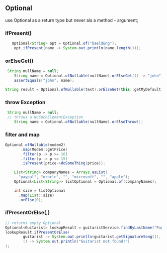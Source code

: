 ## Optional
use Optional as a return type but never als a method - argument;
### ifPresent(<lambda>)
```java
   Optional<String> opt = Optional.of("baeldung");
    opt.ifPresent(name -> System.out.println(name.length()));
```
### orElseGet(<lambda>)
```java
 String nullName = null;
    String name = Optional.ofNullable(nullName).orElseGet(() -> "john");
    assertEquals("john", name);
``` 
```java
String result = Optional.ofNullable(text).orElseGet(this::getMyDefault);
``` 
### throw Exception 
```java
 String nullName = null;
 // throws a NoSuchElementException
    String name = Optional.ofNullable(nullName).orElseThrow();
```
### filter and map
```java
Optional.ofNullable(modem2)
       .map(Modem::getPrice)
       .filter(p -> p >= 10)
       .filter(p -> p <= 15)
       .isPresent(price->doSomeThing(price));
``` 
```java
    List<String> companyNames = Arrays.asList(
      "paypal", "oracle", "", "microsoft", "", "apple");
    Optional<List<String>> listOptional = Optional.of(companyNames);

    int size = listOptional
      .map(List::size)
      .orElse(0);
``` 
### ifPresentOrElse(<lamda-present>,<lambda-else>)
```java
// returns empty Optional
Optional<Guitarist> lookupResult = guitaristService.findByLastName("Page");
lookupResult.ifPresentOrElse(
        guitarist -> System.out.println(guitarist.getSignatureSong()),
        () -> System.out.println("Guitarist not found!")
);
``` 